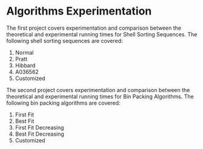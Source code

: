# Algorithms Experimentation

The first project covers experimentation and comparison between the theoretical and experimental running times for Shell Sorting Sequences.
The following shell sorting sequences are covered:
1. Normal
2. Pratt
3. Hibbard
4. A036562
5. Customized

The second project covers experimentation and comparison between the theoretical and experimental running times for Bin Packing Algorithms.
The following bin packing algorithms are covered:
1. First Fit
2. Best Fit
3. First Fit Decreasing
4. Best Fit Decreasing
5. Customized